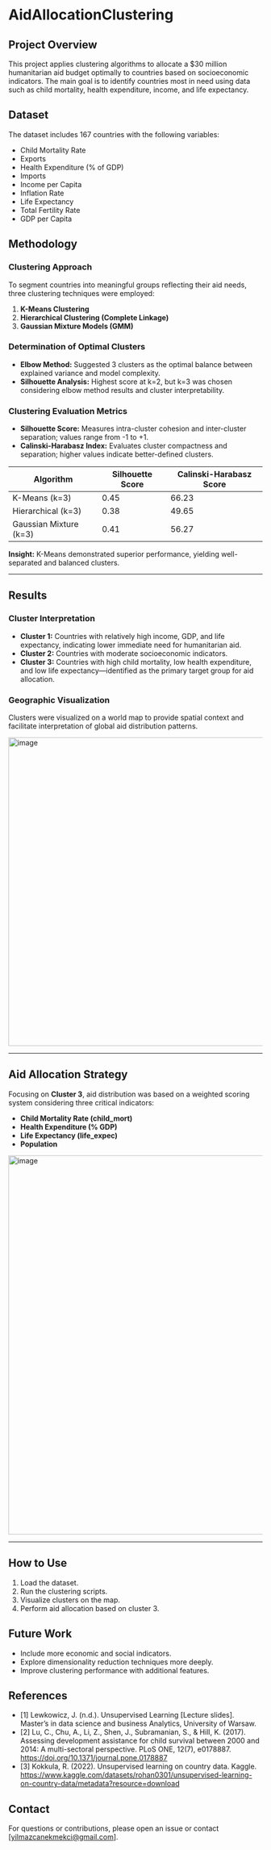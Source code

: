 # AidAllocationClustering

## Project Overview
This project applies clustering algorithms to allocate a $30 million humanitarian aid budget optimally to countries based on socioeconomic indicators. The main goal is to identify countries most in need using data such as child mortality, health expenditure, income, and life expectancy.

## Dataset
The dataset includes 167 countries with the following variables:
- Child Mortality Rate
- Exports
- Health Expenditure (% of GDP)
- Imports
- Income per Capita
- Inflation Rate
- Life Expectancy
- Total Fertility Rate
- GDP per Capita

## Methodology

### Clustering Approach

To segment countries into meaningful groups reflecting their aid needs, three clustering techniques were employed:

1. **K-Means Clustering**
2. **Hierarchical Clustering (Complete Linkage)**
3. **Gaussian Mixture Models (GMM)**

### Determination of Optimal Clusters

- **Elbow Method:** Suggested 3 clusters as the optimal balance between explained variance and model complexity.
- **Silhouette Analysis:** Highest score at k=2, but k=3 was chosen considering elbow method results and cluster interpretability.

### Clustering Evaluation Metrics

- **Silhouette Score:** Measures intra-cluster cohesion and inter-cluster separation; values range from -1 to +1.
- **Calinski-Harabasz Index:** Evaluates cluster compactness and separation; higher values indicate better-defined clusters.

| Algorithm           | Silhouette Score | Calinski-Harabasz Score |
|---------------------|------------------|-------------------------|
| K-Means (k=3)       | 0.45             | 66.23                   |
| Hierarchical (k=3)  | 0.38             | 49.65                   |
| Gaussian Mixture (k=3) | 0.41          | 56.27                   |

**Insight:** K-Means demonstrated superior performance, yielding well-separated and balanced clusters.

---

## Results

### Cluster Interpretation

- **Cluster 1:** Countries with relatively high income, GDP, and life expectancy, indicating lower immediate need for humanitarian aid.
- **Cluster 2:** Countries with moderate socioeconomic indicators.
- **Cluster 3:** Countries with high child mortality, low health expenditure, and low life expectancy—identified as the primary target group for aid allocation.

### Geographic Visualization

Clusters were visualized on a world map to provide spatial context and facilitate interpretation of global aid distribution patterns.

<img width="896" height="612" alt="image" src="https://github.com/user-attachments/assets/ea6d3070-f7c6-4d9a-8f35-c99de59cbd62" />

---

## Aid Allocation Strategy

Focusing on **Cluster 3**, aid distribution was based on a weighted scoring system considering three critical indicators:

- **Child Mortality Rate (child_mort)**
- **Health Expenditure (% GDP)**
- **Life Expectancy (life_expec)**
- **Population**

<img width="878" height="752" alt="image" src="https://github.com/user-attachments/assets/4b80225d-416f-4a6d-9c50-a5b53abde739" />

---

## How to Use
1. Load the dataset.
2. Run the clustering scripts.
3. Visualize clusters on the map.
4. Perform aid allocation based on cluster 3.

## Future Work
- Include more economic and social indicators.
- Explore dimensionality reduction techniques more deeply.
- Improve clustering performance with additional features.

## References
- [1] Lewkowicz, J. (n.d.). Unsupervised Learning [Lecture slides]. Master’s in data science and business Analytics, University of Warsaw. 
- [2] Lu, C., Chu, A., Li, Z., Shen, J., Subramanian, S., & Hill, K. (2017). Assessing development assistance for child survival between 2000 and 2014: A multi-sectoral perspective. PLoS ONE, 12(7), e0178887. https://doi.org/10.1371/journal.pone.0178887
- [3] Kokkula, R. (2022). Unsupervised learning on country data. Kaggle. https://www.kaggle.com/datasets/rohan0301/unsupervised-learning-on-country-data/metadata?resource=download


## Contact
For questions or contributions, please open an issue or contact [yilmazcanekmekci@gmail.com].

